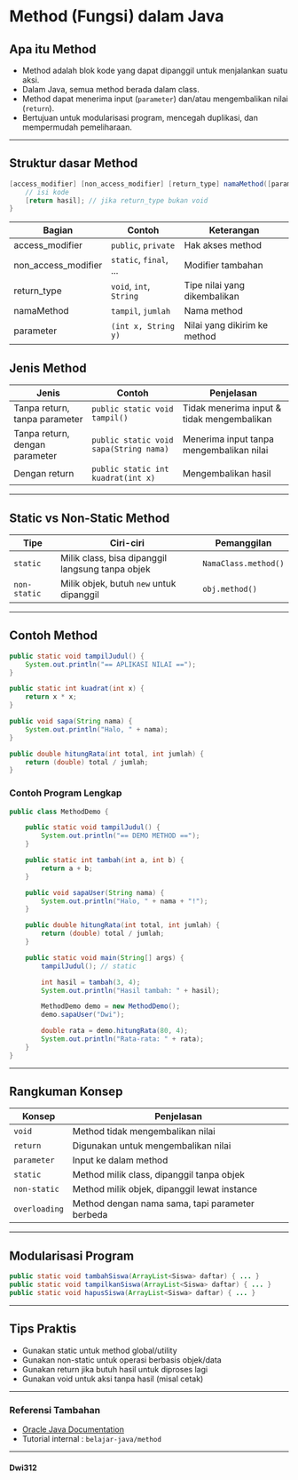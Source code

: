 # Method (Fungsi) dalam Java
## Apa itu Method
- Method adalah blok kode yang dapat dipanggil untuk menjalankan suatu aksi.
- Dalam Java, semua method berada dalam class.
- Method dapat menerima input (`parameter`) dan/atau mengembalikan nilai (`return`).
- Bertujuan untuk modularisasi program, mencegah duplikasi, dan mempermudah pemeliharaan.

---

## Struktur dasar Method
```java
[access_modifier] [non_access_modifier] [return_type] namaMethod([parameter]) {
    // isi kode
    [return hasil]; // jika return_type bukan void
}
```
| Bagian                | Contoh                  | Keterangan                   |
| --------------------- | ----------------------- | ---------------------------- |
| access\_modifier      | `public`, `private`     | Hak akses method             |
| non\_access\_modifier | `static`, `final`, ...  | Modifier tambahan            |
| return\_type          | `void`, `int`, `String` | Tipe nilai yang dikembalikan |
| namaMethod            | `tampil`, `jumlah`      | Nama method                  |
| parameter             | `(int x, String y)`     | Nilai yang dikirim ke method |



## Jenis Method
| Jenis                          | Contoh                                 | Penjelasan                                 |
| ------------------------------ | -------------------------------------- | ------------------------------------------ |
| Tanpa return, tanpa parameter  | `public static void tampil()`          | Tidak menerima input & tidak mengembalikan |
| Tanpa return, dengan parameter | `public static void sapa(String nama)` | Menerima input tanpa mengembalikan nilai   |
| Dengan return                  | `public static int kuadrat(int x)`     | Mengembalikan hasil                        |

---
## Static vs Non-Static Method
| Tipe         | Ciri-ciri                                        | Pemanggilan          |
| ------------ | ------------------------------------------------ | -------------------- |
| `static`     | Milik class, bisa dipanggil langsung tanpa objek | `NamaClass.method()` |
| `non-static` | Milik objek, butuh `new` untuk dipanggil         | `obj.method()`       |

---

## Contoh Method
```java
public static void tampilJudul() {
    System.out.println("== APLIKASI NILAI ==");
}

public static int kuadrat(int x) {
    return x * x;
}

public void sapa(String nama) {
    System.out.println("Halo, " + nama);
}

public double hitungRata(int total, int jumlah) {
    return (double) total / jumlah;
}

```
### Contoh Program Lengkap
```java
public class MethodDemo {

    public static void tampilJudul() {
        System.out.println("== DEMO METHOD ==");
    }

    public static int tambah(int a, int b) {
        return a + b;
    }

    public void sapaUser(String nama) {
        System.out.println("Halo, " + nama + "!");
    }

    public double hitungRata(int total, int jumlah) {
        return (double) total / jumlah;
    }

    public static void main(String[] args) {
        tampilJudul(); // static

        int hasil = tambah(3, 4);
        System.out.println("Hasil tambah: " + hasil);

        MethodDemo demo = new MethodDemo();
        demo.sapaUser("Dwi");

        double rata = demo.hitungRata(80, 4);
        System.out.println("Rata-rata: " + rata);
    }
}


```

---

## Rangkuman Konsep
| Konsep        | Penjelasan                                      |
| ------------- | ----------------------------------------------- |
| `void`        | Method tidak mengembalikan nilai                |
| `return`      | Digunakan untuk mengembalikan nilai             |
| `parameter`   | Input ke dalam method                           |
| `static`      | Method milik class, dipanggil tanpa objek       |
| `non-static`  | Method milik objek, dipanggil lewat instance    |
| `overloading` | Method dengan nama sama, tapi parameter berbeda |

---

## Modularisasi Program
```java
public static void tambahSiswa(ArrayList<Siswa> daftar) { ... }
public static void tampilkanSiswa(ArrayList<Siswa> daftar) { ... }
public static void hapusSiswa(ArrayList<Siswa> daftar) { ... }

```
---

## Tips Praktis
- Gunakan static untuk method global/utility
- Gunakan non-static untuk operasi berbasis objek/data
- Gunakan return jika butuh hasil untuk diproses lagi
- Gunakan void untuk aksi tanpa hasil (misal cetak)

---

### Referensi Tambahan
- [Oracle Java Documentation](https://docs.oracle.com/javase/tutorial/java/javaOO/methods.html)
- Tutorial internal : `belajar-java/method`

---

#### Dwi312